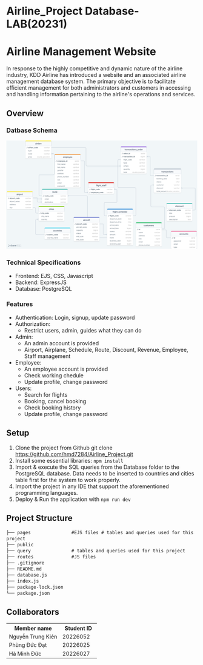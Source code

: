 # Airline_Project Database-LAB(20231)

# Airline Management Website

In response to the highly competitive and dynamic nature of the airline
industry, KDD Airline has introduced a website and an associated airline
management database system. The primary objective is to facilitate efficient
management for both administrators and customers in accessing and handling
information pertaining to the airline's operations and services.

## Overview

### Datbase Schema

![Architecture](https://github.com/hmd7284/Airline_Project/blob/main/query/Relational_Model.png)

### Technical Specifications

- Frontend: EJS, CSS, Javascript
- Backend: ExpressJS
- Database: PostgreSQL

### Features

- Authentication: Login, signup, update password
- Authorization:
  - Restrict users, admin, guides what they can do
- Admin:
  - An admin account is provided
  - Airport, Airplane, Schedule, Route, Discount, Revenue, Employee, Staff
    management
- Employee:
  - An employee account is provided
  - Check working chedule
  - Update profile, change password
- Users:
  - Search for flights
  - Booking, cancel booking
  - Check booking history
  - Update profile, change password

## Setup

1. Clone the project from Github git clone
   https://github.com/hmd7284/Airline_Project.git
2. Install some essential libraries: `npm install`
3. Import & execute the SQL queries from the Database folder to the PostgreSQL
   database. Data needs to be inserted to countries and cities table first for
   the system to work properly.
4. Import the project in any IDE that support the aforementioned programming
   languages.
5. Deploy & Run the application with `npm run dev`

## Project Structure

    ├── pages               #EJS files # tables and queries used for this project
    ├── public
    ├── query               # tables and queries used for this project
    ├── routes              #JS files
    ├── .gitignore
    ├── README.md
    ├── database.js
    ├── index.js
    ├── package-lock.json
    └── package.json

## Collaborators

<table>
    <tbody>
        <tr>
            <th align="center">Member name</th>
            <th align="center">Student ID</th>
        </tr>
        <tr>
            <td>Nguyễn Trung Kiên</td>
            <td align="center"> 20226052&nbsp;&nbsp;&nbsp;</td>
        </tr>
        <tr>
            <td>Phùng Đức Đạt</td>
            <td align="center"> 20226025&nbsp;&nbsp;&nbsp;</td>
        </tr>
        <tr>
            <td>Hà Minh Đức</td>
            <td align="center"> 20226027&nbsp;&nbsp;&nbsp;</td>
        </tr>
    </tbody>
</table>

